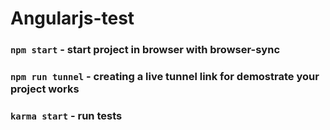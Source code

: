 # Angularjs-test

### `npm start` - start project in browser with browser-sync

### `npm run tunnel` - creating a live tunnel link for demostrate your project works

### `karma start` - run tests
